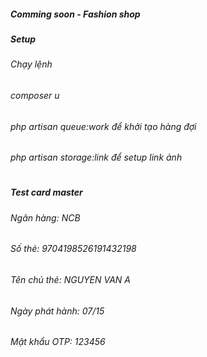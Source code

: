 ##### Comming soon - Fashion shop
##### **Setup**
###### Chạy lệnh 
###### composer u
###### php artisan queue:work để khởi tạo hàng đợi
###### php artisan storage:link để setup link ảnh
#
##### **Test card master**
###### Ngân hàng: NCB
###### Số thẻ: 9704198526191432198
###### Tên chủ thẻ: NGUYEN VAN A
###### Ngày phát hành: 07/15
###### Mật khẩu OTP: 123456